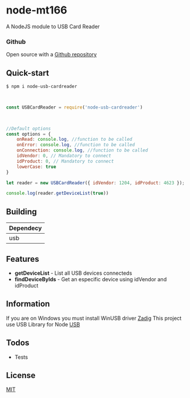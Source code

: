 # node-mt166
A NodeJS module to USB Card Reader 

### Github
Open source with a [Github repository]

## Quick-start

```sh
$ npm i node-usb-cardreader
```

```javascript


const USBCardReader = require('node-usb-cardreader')

 

//Default options
const options = {
    onRead: console.log, //function to be called
    onError: console.log, //function to be called
    onConnection: console.log, //function to be called
    idVendor: 0, // Mandatory to connect 
    idProduct: 0, // Mandatory to connect
    lowerCase: true
}

let reader = new USBCardReader({ idVendor: 1204, idProduct: 4623 });

console.log(reader.getDeviceList(true))

```

## Building

| Dependecy  |
| ------  |
| usb |

## Features

  - **getDeviceList** - List all USB devices connecteds
  - **findDeviceByIds** - Get an especific device using idVendor and idProduct


## Information

If you are on Windows you must install WinUSB driver [Zadig]
This project use USB Library for Node  [USB]

## Todos

 - Tests

License
----

[MIT](https://choosealicense.com/licenses/mit/)

[Github repository]: <https://github.com/Leandro1992/node-usb-cardreader>

[Zadig]: <https://zadig.akeo.ie/>

[USB]: <https://www.npmjs.com/package/usb#usbgetdevicelist>